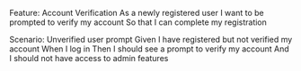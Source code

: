 Feature: Account Verification
  As a newly registered user
  I want to be prompted to verify my account
  So that I can complete my registration

Scenario: Unverified user prompt
  Given I have registered but not verified my account
  When I log in
  Then I should see a prompt to verify my account
  And I should not have access to admin features
